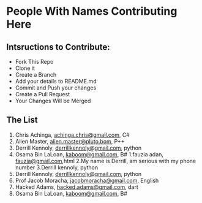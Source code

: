 # People With Names Contributing Here

## Intsructions to Contribute:

- Fork This Repo
- Clone it
- Create a Branch
- Add your details to README.md
- Commit and Push your changes
- Create a Pull Request
- Your Changes Will be Merged

## The List
<!-- are you serious with your phone? -->

1. Chris Achinga, achinga.chris@gmail.com, C#
2. Alien Master, alien.master@pluto.bom, P++
1. Derrill Kennoly, derrillkennoly@gmail.com, python
1. Osama Bin LaLoan, kaboom@gmail.com, B#
1.fauzia adan, fauzia@gmail.com,html
2.My name is Derrill, am serious with my phone number
3.Derrill kennoly, python
3. Derrill Kennoly, derrillkennoly@gmail.com, python
4. Prof Jacob Moracha, jacobmoracha@gmail.com, English
5. Hacked Adams, hacked.adams@gmail.com, dart
6. Osama Bin LaLoan, kaboom@gmail.com, B#
